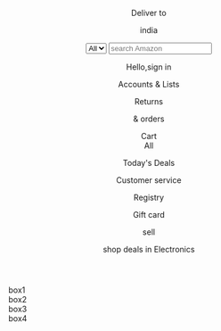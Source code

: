 <html>
<head>
<title>Amazon</title>
<link rel="stylesheet" href="https://cdnjs.cloudflare.com/ajax/libs/font-awesome/6.6.0/css/all.min.css">
<link rel="stylesheet" href="w3.css">
</head>
<body>
<header>
<div class="navbar">
<div class="nav-logo ">
<div class="logo"></div>
</div>
<div class="nav-address">
<p class="add_first border">Deliver to</p>
<div class="add-icon" >
<i class="fa-solid fa-location-dot"></i>
<p class="add_second">india</p>
</div>
</div>
<div class="nav-search">
<select class="search-select">
<option>All</option>
</select>
<input placeholder="search Amazon"class="search-input">
<div class="search-icon">
<i class="fa-solid fa-magnifying-glass"></i>
</div>
</div>
<div class="nav-signin  border">
<p><span>Hello,sign in</span></p>
<p class="nav-second">Accounts & Lists</p>
</div>
<div class="nav-return border">
<p><span>Returns</span></p>
<p class="nav-second">& orders </p>
</div>
<div class="nav.cart border">
<i class="fa-solid fa-cart-shopping"></i>
Cart
</div>
</div>
<div class="panel">
<div class="panel-all">
<i class="fa-solid fa-bars"></i>
All
</div>
<div class="panel-options">
<P>Today's Deals</p>
<p>Customer service</p>
<p>Registry</p>
<p>Gift card</p>
<p>sell</p>
</div>
<div class="panel-deals">
shop deals in Electronics
</div>
</header>
<div class="hero-section">
</div>
<div class="shop-section">
<div class="box1">box1</div>
<div class="box2">box2</div>
<div class="box3">box3</div>
<div class="box4">box4</div>
</div>
</body>
</html>
